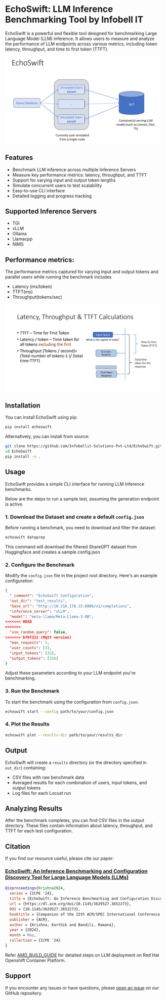 # EchoSwift: LLM Inference Benchmarking Tool by Infobell IT

EchoSwift is a powerful and flexible tool designed for benchmarking Large Language Model (LLM) inference. It allows users to measure and analyze the performance of LLM endpoints across various metrics, including token latency, throughput, and time to first token (TTFT).

![EchoSwift](images/Echoswift.png)

## Features

- Benchmark LLM inference across multiple Inference Servers
- Measure key performance metrics: latency, throughput, and TTFT
- Support for varying input and output token lengths
- Simulate concurrent users to test scalability
- Easy-to-use CLI interface
- Detailed logging and progress tracking

## Supported Inference Servers
  - TGI
  - vLLM
  - Ollama
  - Llamacpp
  - NIMS

## Performance metrics:

The performance metrics captured for varying input and output tokens and parallel users while running the benchmark includes 
- Latency (ms/token)
- TTFT(ms)
- Throughput(tokens/sec) 

![metrics](images/metric.png)

## Installation

You can install EchoSwift using pip:

```bash
pip install echoswift
```

Alternatively, you can install from source:

```bash
git clone https://github.com/Infobellit-Solutions-Pvt-Ltd/EchoSwift.git
cd EchoSwift
pip install -e .
```

## Usage

EchoSwift provides a simple CLI interface for running LLM Inference benchmarks.

Below are the steps to run a sample test, assuming the generation endpoint is active.

### 1. Download the Dataset and create a default `config.json`

Before running a benchmark, you need to download and filter the dataset:

```bash
echoswift dataprep
```

This command will download the filtered ShareGPT dataset from Huggingface and creates a sample config.json

### 2. Configure the Benchmark

Modify the `config.json` file in the project root directory. Here's an example configuration:

```json
{
  "_comment": "EchoSwift Configuration",
  "out_dir": "test_results",
  "base_url": "http://10.216.178.15:8000/v1/completions",
  "inference_server": "vLLM",
  "model": "meta-llama/Meta-Llama-3-8B",
<<<<<<< HEAD
=======
  "use_random_query": false,
>>>>>>> b76f312 (Mqtt version)
  "max_requests": 5,
  "user_counts": [3],
  "input_tokens": [32],
  "output_tokens": [256]
}
```

Adjust these parameters according to your LLM endpoint you're benchmarking.

### 3. Run the Benchmark

To start the benchmark using the configuration from `config.json`:

```bash
echoswift start --config path/to/your/config.json
```

### 4. Plot the Results

```bash
echoswift plot --results-dir path/to/your/results_dir
```
## Output

EchoSwift will create a `results` directory (or the directory specified in `out_dir`) containing:

- CSV files with raw benchmark data
- Averaged results for each combination of users, input tokens, and output tokens
- Log files for each Locust run

## Analyzing Results

After the benchmark completes, you can find CSV files in the output directory. These files contain information about latency, throughput, and TTFT for each test configuration.

## Citation

If you find our resource useful, please cite our paper:

### [EchoSwift: An Inference Benchmarking and Configuration Discovery Tool for Large Language Models (LLMs)](https://dl.acm.org/doi/10.1145/3629527.3652273)

```bibtex
@inproceedings{Krishna2024,
  series = {ICPE '24},
  title = {EchoSwift: An Inference Benchmarking and Configuration Discovery Tool for Large Language Models (LLMs)},
  url = {https://dl.acm.org/doi/10.1145/3629527.3652273},
  DOI = {10.1145/3629527.3652273},
  booktitle = {Companion of the 15th ACM/SPEC International Conference on Performance Engineering},
  publisher = {ACM},
  author = {Krishna, Karthik and Bandili, Ramana},
  year = {2024},
  month = May,
  collection = {ICPE '24}
}
```
Refer [AMD_BUILD_GUIDE](https://www.amd.com/content/dam/amd/en/documents/epyc-technical-docs/user-guides/58669-amd-epyc-9004-ug-openshift.pdf) for detailed steps on LLM deployment on Red Hat Openshift Container Platform.

## Support

If you encounter any issues or have questions, please [open an issue](https://github.com/yourusername/echoswift/issues) on our GitHub repository.
